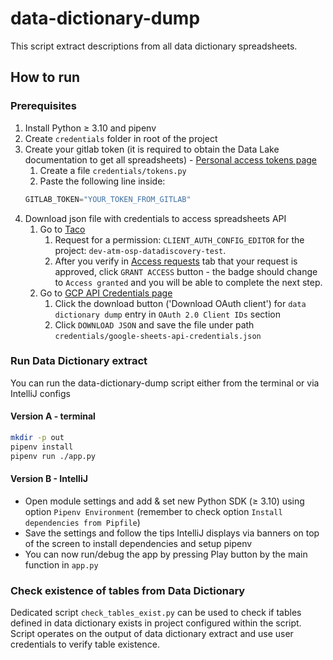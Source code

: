 # data-dictionary-dump

This script extract descriptions from all data dictionary spreadsheets.

## How to run

### Prerequisites

1. Install Python ≥ 3.10 and pipenv
2. Create `credentials` folder in root of the project
3. Create your gitlab token (it is required to obtain the Data Lake documentation to get all spreadsheets) - [Personal access tokens page](https://gitlab.ocado.tech/-/profile/personal_access_tokens)
    1. Create a file `credentials/tokens.py`
    2. Paste the following line inside:
    ```python
   GITLAB_TOKEN="YOUR_TOKEN_FROM_GITLAB"
    ```
4. Download json file with credentials to access spreadsheets API
    1. Go to [Taco](https://euw1-taco.devtools.osp.tech/new-access-request/gcp-projects)
        1. Request for a permission: `CLIENT_AUTH_CONFIG_EDITOR` for the project: `dev-atm-osp-datadiscovery-test`.
        2. After you verify in [Access requests](https://euw1-taco.devtools.osp.tech/history) tab that your request is approved, click `GRANT ACCESS` button - the badge should change to `Access granted` and you will be able to complete the next step.
    2. Go to [GCP API Credentials page](https://console.cloud.google.com/apis/credentials?project=dev-atm-osp-datadiscovery-test)
        1. Click the download button ('Download OAuth client') for `data dictionary dump` entry in `OAuth 2.0 Client IDs` section
        2. Click `DOWNLOAD JSON` and save the file under path `credentials/google-sheets-api-credentials.json`

### Run Data Dictionary extract

You can run the data-dictionary-dump script either from the terminal or via IntelliJ configs

#### Version A - terminal

```bash
mkdir -p out
pipenv install
pipenv run ./app.py
```

#### Version B - IntelliJ

* Open module settings and add & set new Python SDK (≥ 3.10) using option `Pipenv Environment` (remember to check option `Install dependencies from Pipfile`)
* Save the settings and follow the tips IntelliJ displays via banners on top of the screen to install dependencies and setup pipenv
* You can now run/debug the app by pressing Play button by the main function in `app.py`

### Check existence of tables from Data Dictionary

Dedicated script `check_tables_exist.py` can be used to check if tables defined in data dictionary exists in project configured within the script. Script operates on the output of data dictionary extract and use user credentials to verify table existence.
